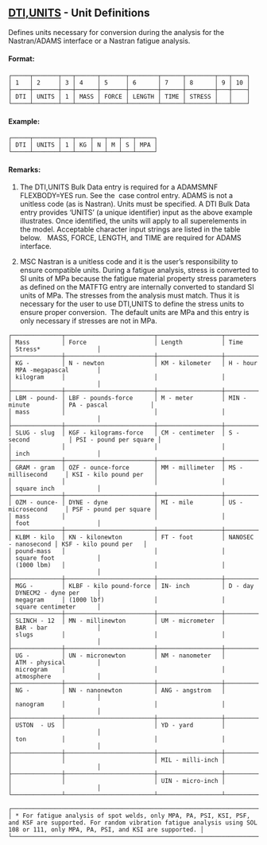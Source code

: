 ## [DTI,UNITS](https://help.hexagonmi.com/bundle/MSC_Nastran_2022.4/page/Nastran_Combined_Book/qrg/bulkde/TOC.DTI.UNITS.xhtml) - Unit Definitions

Defines units necessary for conversion during the analysis for the Nastran/ADAMS interface or a Nastran fatigue analysis.

#### Format:

```text
┌─────┬───────┬───┬──────┬───────┬────────┬──────┬────────┬───┬────┐
│ 1   │ 2     │ 3 │ 4    │ 5     │ 6      │ 7    │ 8      │ 9 │ 10 │
├─────┼───────┼───┼──────┼───────┼────────┼──────┼────────┼───┼────┤
│ DTI │ UNITS │ 1 │ MASS │ FORCE │ LENGTH │ TIME │ STRESS │   │    │
└─────┴───────┴───┴──────┴───────┴────────┴──────┴────────┴───┴────┘
```
#### Example:

```text
┌─────┬───────┬───┬────┬───┬───┬───┬─────┐
│ DTI │ UNITS │ 1 │ KG │ N │ M │ S │ MPA │
└─────┴───────┴───┴────┴───┴───┴───┴─────┘
```
#### Remarks:<span>   </span>

1. The DTI,UNITS Bulk Data entry is required for a ADAMSMNF FLEXBODY=YES run. See the   case control entry. ADAMS is not a unitless code (as is Nastran). Units must be specified. A DTI Bulk Data entry provides ‘UNITS’ (a unique identifier) input as the above example illustrates. Once identified, the units will apply to all superelements in the model. Acceptable character input strings are listed in the table below.   MASS, FORCE, LENGTH, and TIME are required for ADAMS interface.

2. MSC Nastran is a unitless code and it is the user’s responsibility to ensure compatible units. During a fatigue analysis, stress is converted to SI units of MPa because the fatigue material property stress parameters as defined on the MATFTG entry are internally converted to standard SI units of MPa. The stresses from the analysis must match. Thus it is necessary for the user to use DTI,UNITS to define the stress units to ensure proper conversion.  The default units are MPa and this entry is only necessary if stresses are not in MPa.

```text
┌──────────────┬─────────────────────────┬──────────────────┬──────────────────────┬────────────────────────┐
│ Mass         │ Force                   │ Length           │ Time                 │ Stress*                │
├──────────────┼─────────────────────────┼──────────────────┼──────────────────────┼────────────────────────┤
│ KG -         │ N - newton              │ KM - kilometer   │ H - hour             │ MPA -megapascal        │
│ kilogram     │                         │                  │                      │                        │
├──────────────┼─────────────────────────┼──────────────────┼──────────────────────┼────────────────────────┤
│ LBM - pound- │ LBF - pounds-force      │ M - meter        │ MIN - minute         │ PA - pascal            │
│ mass         │                         │                  │                      │                        │
├──────────────┼─────────────────────────┼──────────────────┼──────────────────────┼────────────────────────┤
│ SLUG - slug  │ KGF - kilograms-force   │ CM - centimeter  │ S - second           │ PSI - pound per square │
│              │                         │                  │                      │ inch                   │
├──────────────┼─────────────────────────┼──────────────────┼──────────────────────┼────────────────────────┤
│ GRAM - gram  │ OZF - ounce-force       │ MM - millimeter  │ MS - millisecond     │ KSI - kilo pound per   │
│              │                         │                  │                      │ square inch            │
├──────────────┼─────────────────────────┼──────────────────┼──────────────────────┼────────────────────────┤
│ OZM - ounce- │ DYNE - dyne             │ MI - mile        │ US - microsecond     │ PSF - pound per square │
│ mass         │                         │                  │                      │ foot                   │
├──────────────┼─────────────────────────┼──────────────────┼──────────────────────┼────────────────────────┤
│ KLBM - kilo  │ KN - kilonewton         │ FT - foot        │ NANOSEC - nanosecond │ KSF - kilo pound per   │
│ pound-mass   │                         │                  │                      │ square foot            │
│ (1000 lbm)   │                         │                  │                      │                        │
├──────────────┼─────────────────────────┼──────────────────┼──────────────────────┼────────────────────────┤
│ MGG -        │ KLBF - kilo pound-force │ IN- inch         │ D - day              │ DYNECM2 - dyne per     │
│ megagram     │ (1000 lbf)              │                  │                      │ square centimeter      │
├──────────────┼─────────────────────────┼──────────────────┼──────────────────────┼────────────────────────┤
│ SLINCH - 12  │ MN - millinewton        │ UM - micrometer  │                      │ BAR - bar              │
│ slugs        │                         │                  │                      │                        │
├──────────────┼─────────────────────────┼──────────────────┼──────────────────────┼────────────────────────┤
│ UG -         │ UN - micronewton        │ NM - nanometer   │                      │ ATM - physical         │
│ microgram    │                         │                  │                      │ atmosphere             │
├──────────────┼─────────────────────────┼──────────────────┼──────────────────────┼────────────────────────┤
│ NG -         │ NN - nanonewton         │ ANG - angstrom   │                      │                        │
│ nanogram     │                         │                  │                      │                        │
├──────────────┼─────────────────────────┼──────────────────┼──────────────────────┼────────────────────────┤
│ USTON  - US  │                         │ YD - yard        │                      │                        │
│ ton          │                         │                  │                      │                        │
├──────────────┼─────────────────────────┼──────────────────┼──────────────────────┼────────────────────────┤
│              │                         │ MIL - milli-inch │                      │                        │
├──────────────┼─────────────────────────┼──────────────────┼──────────────────────┼────────────────────────┤
│              │                         │ UIN - micro-inch │                      │                        │
└──────────────┴─────────────────────────┴──────────────────┴──────────────────────┴────────────────────────┘
```
```text
┌──────────────────────────────────────────────────────────────────────────────────────────────────────────────────────────────────────────────────────────────────────────────────────────────────┐
│ * For fatigue analysis of spot welds, only MPA, PA, PSI, KSI, PSF, and KSF are supported. For random vibration fatigue analysis using SOL 108 or 111, only MPA, PA, PSI, and KSI are sup­ported. │
└──────────────────────────────────────────────────────────────────────────────────────────────────────────────────────────────────────────────────────────────────────────────────────────────────┘
```
